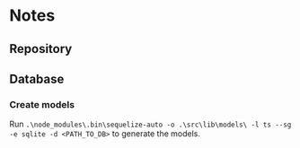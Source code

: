 # Notes

## Repository

## Database

### Create models

Run `.\node_modules\.bin\sequelize-auto -o .\src\lib\models\ -l ts --sg -e sqlite -d <PATH_TO_DB>` to generate the models.
